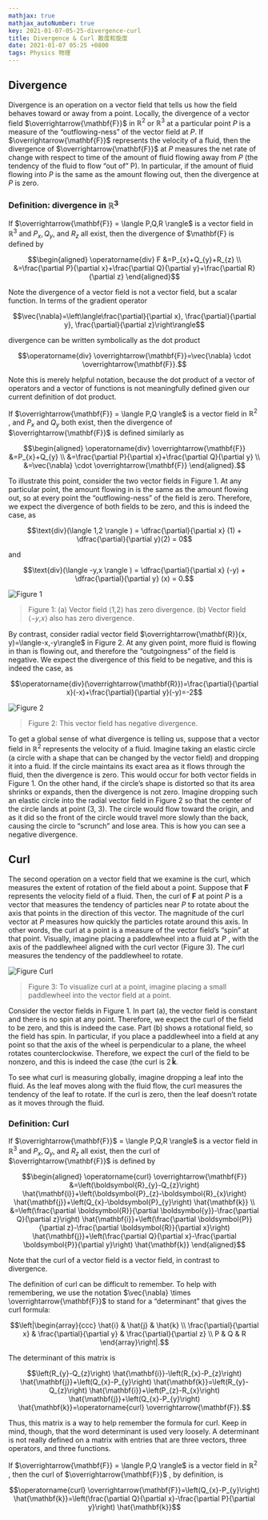 ```yaml
---
mathjax: true
mathjax_autoNumber: true
key: 2021-01-07-05-25-divergence-curl
title: Divergence & Curl 散度和旋度
date: 2021-01-07 05:25 +0800
tags: Physics 物理
---
```


## Divergence

Divergence is an operation on a vector field that tells us how the field behaves toward or away from a point. Locally, the divergence of a vector field $\overrightarrow{\mathbf{F}}$ in $\mathbb{R}^2$ or $\mathbb{R}^3$ at a particular point $P$ is a measure of the “outflowing-ness” of the vector field at $P$.
If $\overrightarrow{\mathbf{F}}$ represents the velocity of a fluid, then the divergence of $\overrightarrow{\mathbf{F}}$ at $P$ measures the net rate of change with respect to time of the amount of fluid flowing away from $P$ (the tendency of the fluid to flow “out of” P). In particular, if the amount of fluid flowing into $P$ is the same as the amount flowing out, then the divergence at $P$ is zero.

### Definition: divergence in $\mathbb{R}^3$

If $\overrightarrow{\mathbf{F}} = \langle P,Q,R \rangle$ is a vector field in $\mathbb{R}^3$ and $P_x, \, Q_y,$ and $R_z$ all exist, then the divergence of $\mathbf{F} is defined by

$$\begin{aligned}
\operatorname{div} F &=P_{x}+Q_{y}+R_{z} \\
&=\frac{\partial P}{\partial x}+\frac{\partial Q}{\partial y}+\frac{\partial R}{\partial z}
\end{aligned}$$

Note the divergence of a vector field is not a vector field, but a scalar function. In terms of the gradient operator

$$\vec{\nabla}=\left\langle\frac{\partial}{\partial x}, \frac{\partial}{\partial y}, \frac{\partial}{\partial z}\right\rangle$$

divergence can be written symbolically as the dot product

$$\operatorname{div} \overrightarrow{\mathbf{F}}=\vec{\nabla} \cdot \overrightarrow{\mathbf{F}}.$$

Note this is merely helpful notation, because the dot product of a vector of operators and a vector of functions is not meaningfully defined given our current definition of dot product.

If $\overrightarrow{\mathbf{F}} = \langle P,Q \rangle$ is a vector field in $\mathbb{R}^2$ , and $P_{x}$ and $Q_{y}$ both exist, then the divergence of $\overrightarrow{\mathbf{F}}$ is defined similarly as

$$\begin{aligned}
\operatorname{div} \overrightarrow{\mathbf{F}} &=P_{x}+Q_{y} \\
&=\frac{\partial P}{\partial x}+\frac{\partial Q}{\partial y} \\
&=\vec{\nabla} \cdot \overrightarrow{\mathbf{F}}
\end{aligned}.$$

To illustrate this point, consider the two vector fields in Figure 1. At any particular point, the amount flowing in is the same as the amount flowing out, so at every point the “outflowing-ness” of the field is zero. Therefore, we expect the divergence of both fields to be zero, and this is indeed the case, as

$$\text{div}(\langle 1,2 \rangle ) = \dfrac{\partial}{\partial x} (1) + \dfrac{\partial}{\partial y}(2) = 0$$

and

$$\text{div}(\langle -y,x \rangle ) = \dfrac{\partial}{\partial x} (-y) + \dfrac{\partial}{\partial y} (x) = 0.$$

![Figure 1](https://tenetai.com/iclass/d1.jpg)

> Figure 1: (a) Vector field ⟨1,2⟩ has zero divergence. (b) Vector field ⟨−𝑦,𝑥⟩ also has zero divergence.

By contrast, consider radial vector field $\overrightarrow{\mathbf{R}}(x, y)=\langle-x,-y\rangle$ in Figure 2. At any given point, more fluid is flowing in than is flowing out, and therefore the “outgoingness” of the field is negative. We expect the divergence of this field to be negative, and this is indeed the case, as

$$\operatorname{div}(\overrightarrow{\mathbf{R}})=\frac{\partial}{\partial x}(-x)+\frac{\partial}{\partial y}(-y)=-2$$

![Figure 2](https://tenetai.com/iclass/d2.jpg)

> Figure 2: This vector field has negative divergence.

To get a global sense of what divergence is telling us, suppose that a vector field in $\mathbb{R}^2$ represents the velocity of a fluid. Imagine taking an elastic circle (a circle with a shape that can be changed by the vector field) and dropping it into a fluid. If the circle maintains its exact area as it flows through the fluid, then the divergence is zero. This would occur for both vector fields in Figure 1. On the other hand, if the circle’s shape is distorted so that its area shrinks or expands, then the divergence is not zero. Imagine dropping such an elastic circle into the radial vector field in Figure 2 so that the center of the circle lands at point (3, 3). The circle would flow toward the origin, and as it did so the front of the circle would travel more slowly than the back, causing the circle to “scrunch” and lose area. This is how you can see a negative divergence.

## Curl

The second operation on a vector field that we examine is the curl, which measures the extent of rotation of the field about a point. Suppose that $\mathbf{F}$ represents the velocity field of a fluid. Then, the curl of $\mathbf{F}$ at point $P$ is a vector that measures the tendency of particles near $P$ to rotate about the axis that points in the direction of this vector. The magnitude of the curl vector at $P$ measures how quickly the particles rotate around this axis. In other words, the curl at a point is a measure of the vector field’s “spin” at that point. Visually, imagine placing a paddlewheel into a fluid at $P$ , with the axis of the paddlewheel aligned with the curl vector (Figure 3). The curl measures the tendency of the paddlewheel to rotate.

![Figure Curl](https://tenetai.com/iclass/c1.jpg)

> Figure 3: To visualize curl at a point, imagine placing a small paddlewheel into the vector field at a point.

Consider the vector fields in Figure 1. In part (a), the vector field is constant and there is no spin at any point. Therefore, we expect the curl of the field to be zero, and this is indeed the case. Part (b) shows a rotational field, so the field has spin. In particular, if you place a paddlewheel into a field at any point so that the axis of the wheel is perpendicular to a plane, the wheel rotates counterclockwise. Therefore, we expect the curl of the field to be nonzero, and this is indeed the case (the curl is $2\,\mathbf{\hat k}$.

To see what curl is measuring globally, imagine dropping a leaf into the fluid. As the leaf moves along with the fluid flow, the curl measures the tendency of the leaf to rotate. If the curl is zero, then the leaf doesn’t rotate as it moves through the fluid.

### Definition: Curl

If $\overrightarrow{\mathbf{F}}$ = \langle P,Q,R \rangle$ is a vector field in $\mathbb{R}^3$ and $P_x, \, Q_y,$ and $R_z$ all exist, then the curl of $\overrightarrow{\mathbf{F}}$ is defined by

$$\begin{aligned}
\operatorname{curl} \overrightarrow{\mathbf{F}} &=\left(\boldsymbol{R}_{y}-Q_{z}\right) \hat{\mathbf{i}}+\left(\boldsymbol{P}_{z}-\boldsymbol{R}_{x}\right) \hat{\mathbf{j}}+\left(Q_{x}-\boldsymbol{P}_{y}\right) \hat{\mathbf{k}} \\
&=\left(\frac{\partial \boldsymbol{R}}{\partial \boldsymbol{y}}-\frac{\partial Q}{\partial z}\right) \hat{\mathbf{i}}+\left(\frac{\partial \boldsymbol{P}}{\partial z}-\frac{\partial \boldsymbol{R}}{\partial x}\right) \hat{\mathbf{j}}+\left(\frac{\partial Q}{\partial x}-\frac{\partial \boldsymbol{P}}{\partial y}\right) \hat{\mathbf{k}}
\end{aligned}$$

Note that the curl of a vector field is a vector field, in contrast to divergence.

The definition of curl can be difficult to remember. To help with remembering, we use the notation $\vec{\nabla} \times \overrightarrow{\mathbf{F}}$ to stand for a “determinant” that gives the curl formula:

$$\left|\begin{array}{ccc}
\hat{i} & \hat{j} & \hat{k} \\
\frac{\partial}{\partial x} & \frac{\partial}{\partial y} & \frac{\partial}{\partial z} \\
P & Q & R
\end{array}\right|.$$

The determinant of this matrix is

$$\left(R_{y}-Q_{z}\right) \hat{\mathbf{i}}-\left(R_{x}-P_{z}\right) \hat{\mathbf{j}}+\left(Q_{x}-P_{y}\right) \hat{\mathbf{k}}=\left(R_{y}-Q_{z}\right) \hat{\mathbf{i}}+\left(P_{z}-R_{x}\right) \hat{\mathbf{j}}+\left(Q_{x}-P_{y}\right) \hat{\mathbf{k}}=\operatorname{curl} \overrightarrow{\mathbf{F}}.$$

Thus, this matrix is a way to help remember the formula for curl. Keep in mind, though, that the word determinant is used very loosely. A determinant is not really defined on a matrix with entries that are three vectors, three operators, and three functions.

If $\overrightarrow{\mathbf{F}} = \langle P,Q \rangle$ is a vector field in $\mathbb{R}^2$ , then the curl of $\overrightarrow{\mathbf{F}}$ , by definition, is

$$\operatorname{curl} \overrightarrow{\mathbf{F}}=\left(Q_{x}-P_{y}\right) \hat{\mathbf{k}}=\left(\frac{\partial Q}{\partial x}-\frac{\partial P}{\partial y}\right) \hat{\mathbf{k}}$$

<!--more-->
